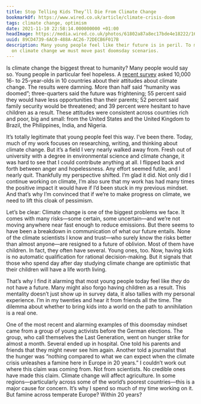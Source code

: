 ```yaml
---
title: Stop Telling Kids They’ll Die From Climate Change
bookmarkOf: https://www.wired.co.uk/article/climate-crisis-doom
tags: climate change, optimism
date: 2021-11-10 22:58:14.000000000 +01:00
headImage: https://media.wired.co.uk/photos/61802a87a8ec17bde4e18222/16:9/w_1280,c_limit/Stop-Telling-Kids-They%E2%80%99ll-Die-From-Climate-Change.jpg
uuid: 89CD4739-6AC0-488A-AC26-72DECB6F017B
description: Many young people feel like their future is in peril. To make progress
  on climate change we must move past doomsday scenarios.
---
```


Is climate change the biggest threat to humanity? Many people would say so. Young people in particular feel hopeless. A [recent survey](https://papers.ssrn.com/sol3/papers.cfm?abstract_id=3918955) asked 10,000 16- to 25-year-olds in 10 countries about their attitudes about climate change. The results were damning. More than half said “humanity was doomed”; three-quarters said the future was frightening; 55 percent said they would have less opportunities than their parents; 52 percent said family security would be threatened; and 39 percent were hesitant to have children as a result. These attitudes were consistent across countries rich and poor, big and small: from the United States and the United Kingdom to Brazil, the Philippines, India, and Nigeria.

It’s totally legitimate that young people feel this way. I’ve been there. Today, much of my work focuses on researching, writing, and thinking about climate change. But it’s a field I very nearly walked away from. Fresh out of university with a degree in environmental science and climate change, it was hard to see that I could contribute anything at all. I flipped back and forth between anger and hopelessness. Any effort seemed futile, and I nearly quit. Thankfully my perspective shifted. I’m glad it did. Not only did I continue working on climate, I’m also sure that my work has had many times the positive impact it would have if I’d been stuck in my previous mindset. And that’s why I’m convinced that if we’re to make progress on climate, we need to lift this cloak of pessimism.

Let’s be clear: Climate change is one of the biggest problems we face. It comes with many risks—some certain, some uncertain—and we’re not moving anywhere near fast enough to reduce emissions. But there seems to have been a breakdown in communication of what our future entails. None of the climate scientists I know and trust—who surely know the risks better than almost anyone—are resigned to a future of oblivion. Most of them have children. In fact, they often have several. Young ones, too. Now, having kids is no automatic qualification for rational decision-making. But it signals that those who spend day after day studying climate change are optimistic that their children will have a life worth living.

That’s why I find it alarming that most young people today feel like _they_ do not have a future. Many might also forgo having children as a result. This mentality doesn’t just show up in survey data, it also tallies with my personal experience. I’m in my twenties and hear it from friends all the time. The dilemma about whether to bring kids into a world on the path to annihilation is a real one.

One of the most recent and alarming examples of this doomsday mindset came from a group of young activists before the German elections. The group, who call themselves the Last Generation, went on hunger strike for almost a month. Several ended up in hospital. One told his parents and friends that they might never see him again. Another told a journalist that the hunger was “nothing compared to what we can expect when the climate crisis unleashes a famine here in Europe in 20 years.” I couldn’t work out where this claim was coming from. Not from scientists. No credible ones have made this claim. Climate change will affect agriculture. In some regions—particularly across some of the world’s poorest countries—this is a major cause for concern. It’s why I spend so much of my time working on it. But famine across temperate Europe? Within 20 years?